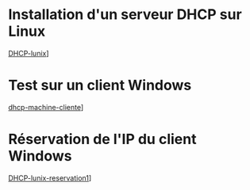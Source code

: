 # Installation d'un serveur DHCP sur Linux
[DHCP-lunix](https://github.com/fcisse-c/DHCH-Linux/blob/main/DHCP-lunix.png)]


# Test sur un client Windows
[dhcp-machine-cliente](https://github.com/fcisse-c/DHCH-Linux/blob/main/dhcp-machine-cliente.png)]


# Réservation de l'IP du client Windows
[DHCP-lunix-reservation1](https://github.com/fcisse-c/DHCH-Linux/blob/main/DHCP-lunix-reservation1.png)]
